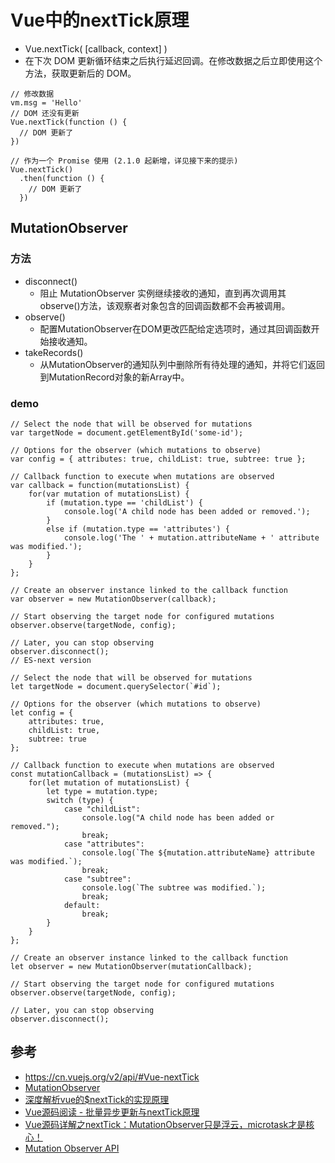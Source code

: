 # Vue中的nextTick原理

- Vue.nextTick( [callback, context] )
- 在下次 DOM 更新循环结束之后执行延迟回调。在修改数据之后立即使用这个方法，获取更新后的 DOM。
```
// 修改数据
vm.msg = 'Hello'
// DOM 还没有更新
Vue.nextTick(function () {
  // DOM 更新了
})

// 作为一个 Promise 使用 (2.1.0 起新增，详见接下来的提示)
Vue.nextTick()
  .then(function () {
    // DOM 更新了
  })
```


## MutationObserver

### 方法
- disconnect()
  - 阻止 MutationObserver 实例继续接收的通知，直到再次调用其observe()方法，该观察者对象包含的回调函数都不会再被调用。
- observe()
  - 配置MutationObserver在DOM更改匹配给定选项时，通过其回调函数开始接收通知。
- takeRecords()
  - 从MutationObserver的通知队列中删除所有待处理的通知，并将它们返回到MutationRecord对象的新Array中。



### demo

```
// Select the node that will be observed for mutations
var targetNode = document.getElementById('some-id');

// Options for the observer (which mutations to observe)
var config = { attributes: true, childList: true, subtree: true };

// Callback function to execute when mutations are observed
var callback = function(mutationsList) {
    for(var mutation of mutationsList) {
        if (mutation.type == 'childList') {
            console.log('A child node has been added or removed.');
        }
        else if (mutation.type == 'attributes') {
            console.log('The ' + mutation.attributeName + ' attribute was modified.');
        }
    }
};

// Create an observer instance linked to the callback function
var observer = new MutationObserver(callback);

// Start observing the target node for configured mutations
observer.observe(targetNode, config);

// Later, you can stop observing
observer.disconnect();
// ES-next version

// Select the node that will be observed for mutations
let targetNode = document.querySelector(`#id`);

// Options for the observer (which mutations to observe)
let config = {
    attributes: true,
    childList: true,
    subtree: true
};

// Callback function to execute when mutations are observed
const mutationCallback = (mutationsList) => {
    for(let mutation of mutationsList) {
        let type = mutation.type;
        switch (type) {
            case "childList":
                console.log("A child node has been added or removed.");
                break;
            case "attributes":
                console.log(`The ${mutation.attributeName} attribute was modified.`);
                break;
            case "subtree":
                console.log(`The subtree was modified.`);
                break;
            default:
                break;
        }
    }
};

// Create an observer instance linked to the callback function
let observer = new MutationObserver(mutationCallback);

// Start observing the target node for configured mutations
observer.observe(targetNode, config);

// Later, you can stop observing
observer.disconnect();
```


## 参考
- https://cn.vuejs.org/v2/api/#Vue-nextTick
- [MutationObserver](https://developer.mozilla.org/zh-CN/docs/Web/API/MutationObserver)
- [深度解析vue的$nextTick的实现原理 ](https://github.com/FlyDreame/2m-blog/issues/2)
- [Vue源码阅读 - 批量异步更新与nextTick原理](https://segmentfault.com/a/1190000015698196)
- [Vue源码详解之nextTick：MutationObserver只是浮云，microtask才是核心！](https://github.com/Ma63d/vue-analysis/issues/6)
- [Mutation Observer API](http://javascript.ruanyifeng.com/dom/mutationobserver.html)

